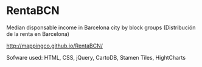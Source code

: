 RentaBCN
========

Median disponsable income in Barcelona city by block groups 
(Distribución de la renta en Barcelona)

http://mappingco.github.io/RentaBCN/

Sofware used: HTML, CSS, jQuery, CartoDB, Stamen Tiles, HightCharts
